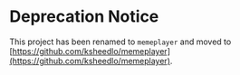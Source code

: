 # Deprecation Notice

This project has been renamed to `memeplayer` and moved to [https://github.com/ksheedlo/memeplayer](https://github.com/ksheedlo/memeplayer).
